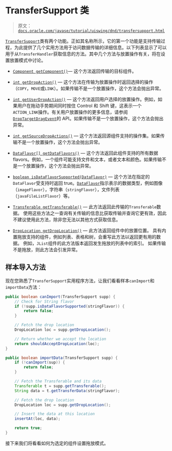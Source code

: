# TransferSupport 类

> 原文：[`docs.oracle.com/javase/tutorial/uiswing/dnd/transfersupport.html`](https://docs.oracle.com/javase/tutorial/uiswing/dnd/transfersupport.html)

[`TransferSupport`](https://docs.oracle.com/javase/8/docs/api/javax/swing/TransferHandler.TransferSupport.html)类有两个功能。正如其名称所示，它的第一个功能是支持传输过程，为此提供了几个实用方法用于访问数据传输的详细信息。以下列表显示了可以用于从`TransferHandler`获取信息的方法。其中几个方法与放置操作有关，将在设置放置模式中讨论。

+   [`Component getComponent()`](https://docs.oracle.com/javase/8/docs/api/javax/swing/TransferHandler.TransferSupport.html#getComponent--)— 这个方法返回传输的目标组件。

+   [`int getDropAction()`](https://docs.oracle.com/javase/8/docs/api/javax/swing/TransferHandler.TransferSupport.html#getDropAction--) — 这个方法在传输为放置操作时返回选择的操作（`COPY`，`MOVE`或`LINK`）。如果传输不是一个放置操作，这个方法会抛出异常。

+   [`int getUserDropAction()`](https://docs.oracle.com/javase/8/docs/api/javax/swing/TransferHandler.TransferSupport.html#getUserDropAction--) — 这个方法返回用户选择的放置操作。例如，如果用户在拖动手势期间同时按住 Control 和 Shift 键，这表示一个`ACTION_LINK`操作。有关用户放置操作的更多信息，请参阅[`DropTargetDragEvent`](https://docs.oracle.com/javase/8/docs/api/java/awt/dnd/DropTargetDragEvent.html)的 API。如果传输不是一个放置操作，这个方法会抛出异常。

+   [`int getSourceDropActions()`](https://docs.oracle.com/javase/8/docs/api/javax/swing/TransferHandler.TransferSupport.html#getSourceDropActions--) — 这个方法返回源组件支持的操作集。如果传输不是一个放置操作，这个方法会抛出异常。

+   [`DataFlavor[] getDataFlavors()`](https://docs.oracle.com/javase/8/docs/api/javax/swing/TransferHandler.TransferSupport.html#getDataFlavors--) — 这个方法返回此组件支持的所有数据 flavors。例如，一个组件可能支持文件和文本，或者文本和颜色。如果传输不是一个放置操作，这个方法会抛出异常。

+   [`boolean isDataFlavorSupported(DataFlavor)`](https://docs.oracle.com/javase/8/docs/api/javax/swing/TransferHandler.TransferSupport.html#isDataFlavorSupported-java.awt.datatransfer.DataFlavor-) — 这个方法在指定的`DataFlavor`受支持时返回 true。[`DataFlavor`](https://docs.oracle.com/javase/8/docs/api/java/awt/datatransfer/DataFlavor.html)指示表示的数据类型，例如图像（`imageFlavor`），字符串（`stringFlavor`），文件列表（`javaFileListFlavor`）等。

+   [`Transferable getTransferable()`](https://docs.oracle.com/javase/8/docs/api/javax/swing/TransferHandler.TransferSupport.html#getTransferable--) — 此方法返回此传输的`Transferable`数据。 使用这些方法之一查询有关传输的信息比获取传输并查询它更有效，因此不建议使用此方法，除非您无法以其他方式获取信息。

+   [`DropLocation getDropLocation()`](https://docs.oracle.com/javase/8/docs/api/javax/swing/TransferHandler.TransferSupport.html#getDropLocation--) — 此方法返回组件中的放置位置。 具有内置拖放支持的组件，例如列表、表格和树，会重写此方法以返回更有用的数据。 例如，`JList`组件的此方法版本返回发生拖放的列表中的索引。 如果传输不是拖放，则此方法会引发异常。

## 样本导入方法

现在您熟悉了`TransferSupport`实用程序方法，让我们看看样本`canImport`和`importData`方法：

```java
public boolean canImport(TransferSupport supp) {
    // Check for String flavor
    if (!supp.isDataFlavorSupported(stringFlavor)) {
        return false;
    }

    // Fetch the drop location
    DropLocation loc = supp.getDropLocation();

    // Return whether we accept the location
    return shouldAcceptDropLocation(loc);
}

public boolean importData(TransferSupport supp) {
    if (!canImport(sup)) {
        return false;
    }

    // Fetch the Transferable and its data
    Transferable t = supp.getTransferable();
    String data = t.getTransferData(stringFlavor);

    // Fetch the drop location
    DropLocation loc = supp.getDropLocation();

    // Insert the data at this location
    insertAt(loc, data);

    return true;
}

```

接下来我们将看看如何为选定的组件设置拖放模式。
